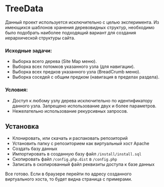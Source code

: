 # TreeData
Данный проект используется исключительно с целью эксперимента.
Из имеющихся шаблонов хранения деревовидных структур, необходимо было
подобрать наиболее подходящий вариант для создания иерархической структуры сайта.

### Исходные задачи:
- Выборка всего дерева (Site Map меню).
- Выборка всех потомков указанного узла (для навигации).
- Выборка всех предков указанного узла (BreadCrumb меню).
- Выборка соседей с общим предком (навигация в пределах раздела).

### Условия:
- Доступ к любому узлу дерева исключительно по идентификатору данного узла.
Запрещено использование двух и более параметров.
- Нежелательно использование рекурсивных запросов.

## Установка
- Клонировать, или скачать и распаковать репозиторий
- Установить папку с репозиторием как виртуальный хост Apache
- Создать базу данных
- Импортировать в созданную базу файл `/install/install.sql`
- Скопировать файл `/config.php.dist` в `/config.php`
- Записать в скопированный файл реквизиты доступа к базе данных

Все готово. Если в браузере перейти по адресу созданного виртуального хоста, то будет видна страница с примерами.
